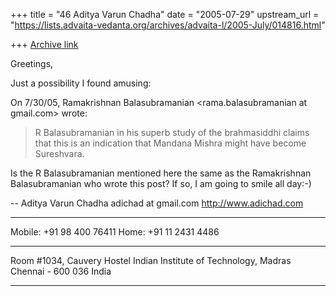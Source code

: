 +++
title = "46 Aditya Varun Chadha"
date = "2005-07-29"
upstream_url = "https://lists.advaita-vedanta.org/archives/advaita-l/2005-July/014816.html"

+++
[Archive link](https://lists.advaita-vedanta.org/archives/advaita-l/2005-July/014816.html)

Greetings,

Just a possibility I found amusing:

On 7/30/05, Ramakrishnan Balasubramanian <rama.balasubramanian at gmail.com> wrote:
> R Balasubramanian in his
> superb study of the brahmasiddhi claims that this is an indication
> that Mandana Mishra might have become Sureshvara. 

Is the R Balasubramanian mentioned here the same as the Ramakrishnan
Balasubramanian who wrote this post? If so, I am going to smile all
day:-)

-- 
Aditya Varun Chadha
adichad at gmail.com
http://www.adichad.com
________________________________
Mobile: +91 98 400 76411
Home:  +91 11 2431 4486
________________________________
Room #1034, Cauvery Hostel
Indian Institute of Technology, Madras
Chennai - 600 036
India
________________________________

